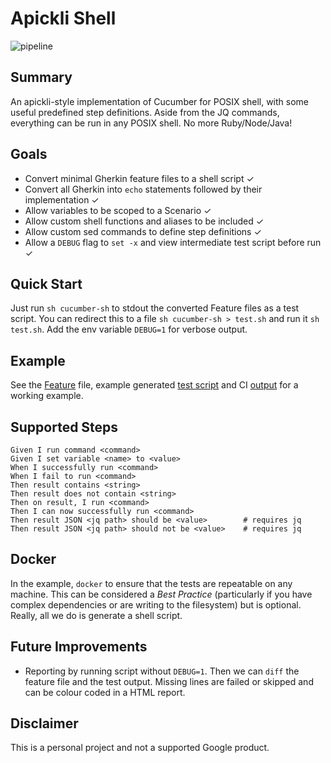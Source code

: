 # Apickli Shell

![pipeline](https://github.com/laughingbiscuit/apickli-shell/workflows/Apickli%20Shell%20Pipeline/badge.svg)


## Summary

An apickli-style implementation of Cucumber for POSIX shell, with some useful 
predefined step definitions. Aside from the JQ commands, everything can be run
in any POSIX shell. No more Ruby/Node/Java!

## Goals

- Convert minimal Gherkin feature files to a shell script ✓
- Convert all Gherkin into `echo` statements followed by their implementation ✓
- Allow variables to be scoped to a Scenario ✓
- Allow custom shell functions and aliases to be included ✓
- Allow custom sed commands to define step definitions ✓
- Allow a `DEBUG` flag to `set -x` and view intermediate test script before run ✓

## Quick Start

Just run `sh cucumber-sh` to stdout the converted Feature files as a test script. You can redirect this to a file `sh cucumber-sh > test.sh` and run it `sh test.sh`. Add the env variable `DEBUG=1` for verbose output.

## Example

See the [Feature](https://github.com/laughingbiscuit/apickli-shell/blob/main/example-project/features/Curl.feature) file, example generated [test script](https://github.com/laughingbiscuit/apickli-shell/blob/main/sample-test-output.sh) and CI [output](https://github.com/laughingbiscuit/apickli-shell/runs/1400907688?check_suite_focus=true) for a working example.

## Supported Steps

```
Given I run command <command>
Given I set variable <name> to <value>
When I successfully run <command>
When I fail to run <command>
Then result contains <string>
Then result does not contain <string>
Then on result, I run <command>
Then I can now successfully run <command>
Then result JSON <jq path> should be <value> 		# requires jq
Then result JSON <jq path> should not be <value> 	# requires jq
```

## Docker

In the example, `docker` to ensure that the tests are repeatable on any machine.
This can be considered a _Best Practice_ (particularly if you have complex dependencies or are writing to the filesystem) but is optional. Really, all we do is
generate a shell script.

## Future Improvements

- Reporting by running script without `DEBUG=1`. Then we can `diff` the feature
file and the test output. Missing lines are failed or skipped and can be colour 
coded in a HTML report.

## Disclaimer

This is a personal project and not a supported Google product.
